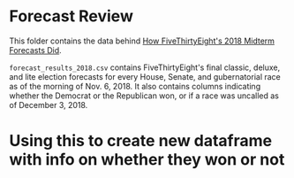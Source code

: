 # Forecast Review

This folder contains the data behind [How FiveThirtyEight's 2018 Midterm Forecasts Did](https://fivethirtyeight.com/features/how-fivethirtyeights-2018-midterm-forecasts-did/).

`forecast_results_2018.csv` contains FiveThirtyEight's final classic, deluxe, and lite election forecasts for every House, Senate, and gubernatorial race as of the morning of Nov. 6, 2018. It also contains columns indicating whether the Democrat or the Republican won, or if a race was uncalled as of December 3, 2018.


# Using this to create new dataframe with info on whether they won or not

